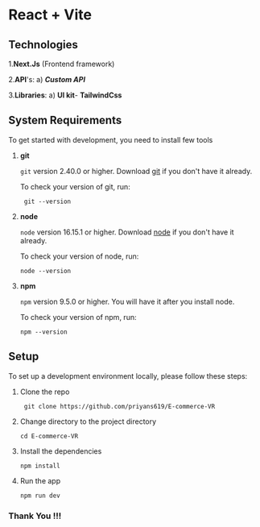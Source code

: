 # React + Vite

## Technologies
1.**Next.Js** (Frontend framework)

2.**API**'s:
   a) ***Custom API*** 

3.**Libraries**:
   a) **UI kit**- **TailwindCss** 
   

## System Requirements

To get started with development, you need to install few tools

1. **git** 
   
   `git` version 2.40.0 or higher. Download [git](https://git-scm.com/downloads) if you don't have it already.

   To check your version of git, run:

   ```shell
    git --version
   ```
2. **node** 

   `node` version 16.15.1 or higher. Download [node](https://nodejs.org/en/download/) if you don't have it already.

    To check your version of node, run:

    ```shell
    node --version
    ```
3. **npm**
  
    `npm` version 9.5.0 or higher. You will have it after you install node.

    To check your version of npm, run:

     ```shell
     npm --version
     ```


## Setup
To set up a development environment locally, please follow these steps:

1. Clone the repo

   ```shell
    git clone https://github.com/priyans619/E-commerce-VR
   ```

2. Change directory to the project directory

    ```shell
    cd E-commerce-VR
    ```

3. Install the dependencies
   
     ```shell
     npm install
      ```
4. Run the app
   
    ```shell
    npm run dev
    ```

### Thank You !!!
